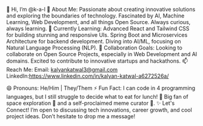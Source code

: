 👋 Hi, I’m @k-a-l
👀 About Me:
Passionate about creating innovative solutions and exploring the boundaries of technology.
Fascinated by AI, Machine Learning, Web Development, and all things Open Source.
Always curious, always learning.
🌱 Currently Learning:
Advanced React and Tailwind CSS for building stunning and responsive UIs.
Spring Boot and Microservices Architecture for backend development.
Diving into AI/ML, focusing on Natural Language Processing (NLP).
💞️ Collaboration Goals:
Looking to collaborate on Open Source Projects, especially in Web Development and AI domains.
Excited to contribute to innovative startups and hackathons.
📫 Reach Me:
Email: kalyankatwal3@gmail.com
LinkedIn:https://www.linkedin.com/in/kalyan-katwal-a6272526a/

😄 Pronouns:
He/Him | They/Them
⚡ Fun Fact:
I can code in 4 programming languages, but I still struggle to decide what to eat for lunch! 🍕
Big fan of space exploration 🌌 and a self-proclaimed meme curator 🐸.
✨ Let's Connect!
I’m open to discussing tech innovations, career growth, and cool project ideas. Don’t hesitate to drop me a message!
